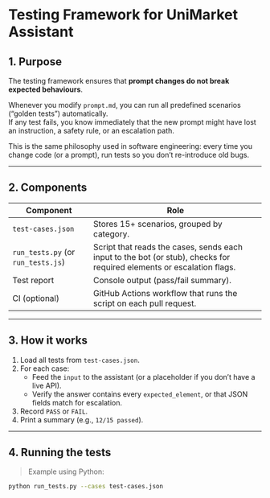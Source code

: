 # Testing Framework for UniMarket Assistant

## 1. Purpose

The testing framework ensures that **prompt changes do not break expected behaviours**.

Whenever you modify `prompt.md`, you can run all predefined scenarios (“golden tests”) automatically.  
If any test fails, you know immediately that the new prompt might have lost an instruction, a safety rule, or an escalation path.

This is the same philosophy used in software engineering: every time you change code (or a prompt), run tests so you don’t re-introduce old bugs.

---

## 2. Components

| Component | Role |
|-----------|------|
| `test-cases.json` | Stores 15+ scenarios, grouped by category. |
| `run_tests.py` (or `run_tests.js`) | Script that reads the cases, sends each input to the bot (or stub), checks for required elements or escalation flags. |
| Test report | Console output (pass/fail summary). |
| CI (optional) | GitHub Actions workflow that runs the script on each pull request. |

---

## 3. How it works

1. Load all tests from `test-cases.json`.
2. For each case:
   - Feed the `input` to the assistant (or a placeholder if you don’t have a live API).
   - Verify the answer contains every `expected_element`, or that JSON fields match for escalation.
3. Record `PASS` or `FAIL`.
4. Print a summary (e.g., `12/15 passed`).

---

## 4. Running the tests

> Example using Python:

```bash
python run_tests.py --cases test-cases.json
